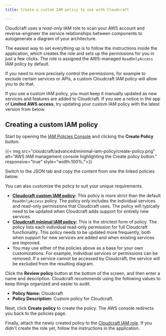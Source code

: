 ```yaml
---
title: Create a custom IAM policy to use with Cloudcraft

---
```


Cloudcraft uses a _read-only_ IAM role to scan your AWS account and reverse-engineer the service relationships between components to autogenerate a diagram of your architecture.

The easiest way to set everything up is to follow the instructions inside the application, which creates the role and sets up the permissions for you in just a few clicks. The role is assigned the AWS-managed `ReadOnlyAccess` IAM policy by default.

If you need to more precisely control the permissions, for example to exclude certain services or APIs, a custom Cloudcraft IAM policy will allow you to do that.

<div class="alert alert-info">If you use a custom IAM policy, you must keep it manually updated as new services and features are added to Cloudcraft. If you see a notice in the app of <strong>Limited AWS access</strong>, try updating your custom IAM policy with the latest version from below.</div>

## Creating a custom IAM policy

Start by opening the [IAM Policies Console][1] and clicking the **Create Policy** button.

{{< img src="cloudcraft/advanced/minimal-iam-policy/create-policy.png" alt="AWS IAM management console highlighting the Create policy button." responsive="true" style="width:100%;">}}

Switch to the JSON tab and copy the content from one the linked policies below:

You can also customize the policy to suit your unique requirements.

- **[Cloudcraft custom IAM policy][2]:** This policy is more strict than the default `ReadOnlyAccess` policy. The policy only includes the individual services and read-only permissions that Cloudcraft uses. The policy will typically need to be updated when Cloudcraft adds support for entirely new services.
- **[Cloudcraft minimal IAM policy][3]:** This is the strictest form of policy. The policy lists each individual read-only permission for full Cloudcraft functionality. This policy needs to be updated more frequently, both when support for new services are added and when existing services are improved.
- You may use either of the policies above as a base for your own customizations. For example, individual services or permissions can be removed. If a service cannot be accessed by Cloudcraft, the service will be excluded from the resulting diagram.

Click the **Review policy** button at the bottom of the screen, and then enter a name and description. Cloudcraft recommends using the following values to keep things organized and easier to audit.

- **Policy Name:** Cloudcraft
- **Policy Description:** Custom policy for Cloudcraft.

Next, click **Create policy** to create the policy. The AWS console redirects you back to the policies page.

Finally, attach the newly created policy to the [Cloudcraft IAM role][4]. If you didn't create the role yet, follow the instructions in the application.

[1]: https://console.aws.amazon.com/iamv2/home#/policies
[2]: https://api.cloudcraft.co/aws/account/iamParameters/policy/custom
[3]: https://api.cloudcraft.co/aws/account/iamParameters/policy/minimal
[4]: https://console.aws.amazon.com/iam/home?#/roles/cloudcraft
